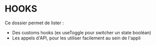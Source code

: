 # HOOKS
Ce dossier permet de lister :
- Des customs hooks (ex useToggle pour switcher un state booléan)
- Les appels d'API, pour les utiliser facilement au sein de l'appli